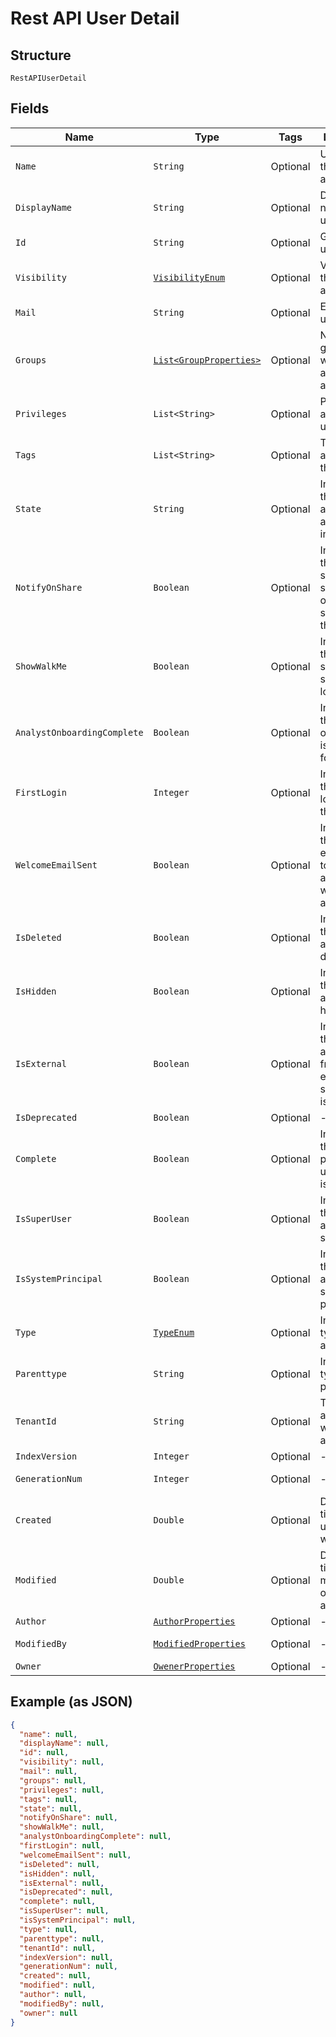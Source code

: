 
# Rest API User Detail

## Structure

`RestAPIUserDetail`

## Fields

| Name | Type | Tags | Description | Getter | Setter |
|  --- | --- | --- | --- | --- | --- |
| `Name` | `String` | Optional | Username of the user account | String getName() | setName(String name) |
| `DisplayName` | `String` | Optional | Display name of the user account | String getDisplayName() | setDisplayName(String displayName) |
| `Id` | `String` | Optional | GUID of the user account | String getId() | setId(String id) |
| `Visibility` | [`VisibilityEnum`](/doc/models/visibility-enum.md) | Optional | Visibility of the user account | VisibilityEnum getVisibility() | setVisibility(VisibilityEnum visibility) |
| `Mail` | `String` | Optional | Email of the user account | String getMail() | setMail(String mail) |
| `Groups` | [`List<GroupProperties>`](/doc/models/group-properties.md) | Optional | Name of the group to which user account is added | List<GroupProperties> getGroups() | setGroups(List<GroupProperties> groups) |
| `Privileges` | `List<String>` | Optional | Privileges assigned to user account | List<String> getPrivileges() | setPrivileges(List<String> privileges) |
| `Tags` | `List<String>` | Optional | Tags assigned to the user | List<String> getTags() | setTags(List<String> tags) |
| `State` | `String` | Optional | Indicates if the user account is active or inactive | String getState() | setState(String state) |
| `NotifyOnShare` | `Boolean` | Optional | Indicates if the email should be sent when object is shared with the user | Boolean getNotifyOnShare() | setNotifyOnShare(Boolean notifyOnShare) |
| `ShowWalkMe` | `Boolean` | Optional | Indicates if the walk me should be shown when logging in | Boolean getShowWalkMe() | setShowWalkMe(Boolean showWalkMe) |
| `AnalystOnboardingComplete` | `Boolean` | Optional | Indicates if the onboarding is completed for the user | Boolean getAnalystOnboardingComplete() | setAnalystOnboardingComplete(Boolean analystOnboardingComplete) |
| `FirstLogin` | `Integer` | Optional | Indicates if the use is logging in for the first time | Integer getFirstLogin() | setFirstLogin(Integer firstLogin) |
| `WelcomeEmailSent` | `Boolean` | Optional | Indicates if the welcome email is sent to email associated with the user account | Boolean getWelcomeEmailSent() | setWelcomeEmailSent(Boolean welcomeEmailSent) |
| `IsDeleted` | `Boolean` | Optional | Indicates if the user account is deleted | Boolean getIsDeleted() | setIsDeleted(Boolean isDeleted) |
| `IsHidden` | `Boolean` | Optional | Indicates if the user account is hidden | Boolean getIsHidden() | setIsHidden(Boolean isHidden) |
| `IsExternal` | `Boolean` | Optional | Indicates if the user account is from external system<br>isDeprecated | Boolean getIsExternal() | setIsExternal(Boolean isExternal) |
| `IsDeprecated` | `Boolean` | Optional | - | Boolean getIsDeprecated() | setIsDeprecated(Boolean isDeprecated) |
| `Complete` | `Boolean` | Optional | Indicates if the all the properties of user account is provided | Boolean getComplete() | setComplete(Boolean complete) |
| `IsSuperUser` | `Boolean` | Optional | Indicates if the user account is super user | Boolean getIsSuperUser() | setIsSuperUser(Boolean isSuperUser) |
| `IsSystemPrincipal` | `Boolean` | Optional | Indicates if the user account is system principal | Boolean getIsSystemPrincipal() | setIsSystemPrincipal(Boolean isSystemPrincipal) |
| `Type` | [`TypeEnum`](/doc/models/type-enum.md) | Optional | Indicates the type of user account | TypeEnum getType() | setType(TypeEnum type) |
| `Parenttype` | `String` | Optional | Indicates the type of parent object | String getParenttype() | setParenttype(String parenttype) |
| `TenantId` | `String` | Optional | Tenant id associated with the user account | String getTenantId() | setTenantId(String tenantId) |
| `IndexVersion` | `Integer` | Optional | - | Integer getIndexVersion() | setIndexVersion(Integer indexVersion) |
| `GenerationNum` | `Integer` | Optional | - | Integer getGenerationNum() | setGenerationNum(Integer generationNum) |
| `Created` | `Double` | Optional | Date and time when user account was created | Double getCreated() | setCreated(Double created) |
| `Modified` | `Double` | Optional | Date and time of last modification of user account | Double getModified() | setModified(Double modified) |
| `Author` | [`AuthorProperties`](/doc/models/author-properties.md) | Optional | - | AuthorProperties getAuthor() | setAuthor(AuthorProperties author) |
| `ModifiedBy` | [`ModifiedProperties`](/doc/models/modified-properties.md) | Optional | - | ModifiedProperties getModifiedBy() | setModifiedBy(ModifiedProperties modifiedBy) |
| `Owner` | [`OwenerProperties`](/doc/models/owener-properties.md) | Optional | - | OwenerProperties getOwner() | setOwner(OwenerProperties owner) |

## Example (as JSON)

```json
{
  "name": null,
  "displayName": null,
  "id": null,
  "visibility": null,
  "mail": null,
  "groups": null,
  "privileges": null,
  "tags": null,
  "state": null,
  "notifyOnShare": null,
  "showWalkMe": null,
  "analystOnboardingComplete": null,
  "firstLogin": null,
  "welcomeEmailSent": null,
  "isDeleted": null,
  "isHidden": null,
  "isExternal": null,
  "isDeprecated": null,
  "complete": null,
  "isSuperUser": null,
  "isSystemPrincipal": null,
  "type": null,
  "parenttype": null,
  "tenantId": null,
  "indexVersion": null,
  "generationNum": null,
  "created": null,
  "modified": null,
  "author": null,
  "modifiedBy": null,
  "owner": null
}
```

